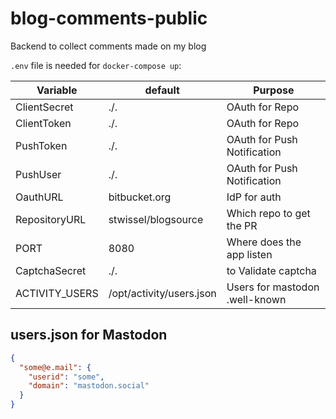 # blog-comments-public

Backend to collect comments made on my blog

`.env` file is needed for `docker-compose up`:

| Variable       | default                  | Purpose                        |
| -------------- | ------------------------ | ------------------------------ |
| ClientSecret   | ./.                      | OAuth for Repo                 |
| ClientToken    | ./.                      | OAuth for Repo                 |
| PushToken      | ./.                      | OAuth for Push Notification    |
| PushUser       | ./.                      | OAuth for Push Notification    |
| OauthURL       | bitbucket.org            | IdP for auth                   |
| RepositoryURL  | stwissel/blogsource      | Which repo to get the PR       |
| PORT           | 8080                     | Where does the app listen      |
| CaptchaSecret  | ./.                      | to Validate captcha            |
| ACTIVITY_USERS | /opt/activity/users.json | Users for mastodon .well-known |

## users.json for Mastodon

```json
{
  "some@e.mail": {
    "userid": "some",
    "domain": "mastodon.social"
  }
}
```
